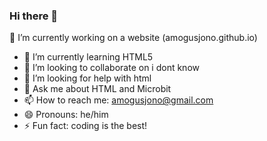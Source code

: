 ### Hi there 👋

 🔭 I’m currently working on a website (amogusjono.github.io)
- 🌱 I’m currently learning HTML5
- 👯 I’m looking to collaborate on i dont know
- 🤔 I’m looking for help with html
- 💬 Ask me about HTML and Microbit
- 📫 How to reach me: amogusjono@gmail.com
- 😄 Pronouns: he/him
- ⚡ Fun fact: coding is the best!

<!--
**amogusjono/amogusjono** is a ✨ _special_ ✨ repository because its `README.md` (this file) appears on your GitHub profile.

Here are some ideas to get you started:

- 🔭 I’m currently working on ...
- 🌱 I’m currently learning ...
- 👯 I’m looking to collaborate on ...
- 🤔 I’m looking for help with ...
- 💬 Ask me about ...
- 📫 How to reach me: ...
- 😄 Pronouns: ...
- ⚡ Fun fact: ...
-->
